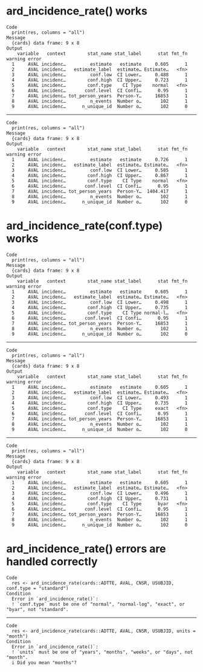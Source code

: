 # ard_incidence_rate() works

    Code
      print(res, columns = "all")
    Message
      {cards} data frame: 9 x 8
    Output
        variable   context        stat_name stat_label      stat fmt_fn warning error
      1     AVAL incidenc…         estimate   estimate     0.605      1              
      2     AVAL incidenc…   estimate_label  estimate… Estimate…   <fn>              
      3     AVAL incidenc…         conf.low  CI Lower…     0.488      1              
      4     AVAL incidenc…        conf.high  CI Upper…     0.723      1              
      5     AVAL incidenc…        conf.type    CI Type    normal   <fn>              
      6     AVAL incidenc…       conf.level  CI Confi…      0.95      1              
      7     AVAL incidenc… tot_person_years  Person-Y…     16853      1              
      8     AVAL incidenc…         n_events  Number o…       102      1              
      9     AVAL incidenc…      n_unique_id  Number o…       102      0              

---

    Code
      print(res, columns = "all")
    Message
      {cards} data frame: 9 x 8
    Output
        variable   context        stat_name stat_label      stat fmt_fn warning error
      1     AVAL incidenc…         estimate   estimate     0.726      1              
      2     AVAL incidenc…   estimate_label  estimate… Estimate…   <fn>              
      3     AVAL incidenc…         conf.low  CI Lower…     0.585      1              
      4     AVAL incidenc…        conf.high  CI Upper…     0.867      1              
      5     AVAL incidenc…        conf.type    CI Type    normal   <fn>              
      6     AVAL incidenc…       conf.level  CI Confi…      0.95      1              
      7     AVAL incidenc… tot_person_years  Person-Y…  1404.417      1              
      8     AVAL incidenc…         n_events  Number o…       102      1              
      9     AVAL incidenc…      n_unique_id  Number o…       102      0              

# ard_incidence_rate(conf.type) works

    Code
      print(res, columns = "all")
    Message
      {cards} data frame: 9 x 8
    Output
        variable   context        stat_name stat_label      stat fmt_fn warning error
      1     AVAL incidenc…         estimate   estimate     0.605      1              
      2     AVAL incidenc…   estimate_label  estimate… Estimate…   <fn>              
      3     AVAL incidenc…         conf.low  CI Lower…     0.498      1              
      4     AVAL incidenc…        conf.high  CI Upper…     0.735      1              
      5     AVAL incidenc…        conf.type    CI Type normal-l…   <fn>              
      6     AVAL incidenc…       conf.level  CI Confi…      0.95      1              
      7     AVAL incidenc… tot_person_years  Person-Y…     16853      1              
      8     AVAL incidenc…         n_events  Number o…       102      1              
      9     AVAL incidenc…      n_unique_id  Number o…       102      0              

---

    Code
      print(res, columns = "all")
    Message
      {cards} data frame: 9 x 8
    Output
        variable   context        stat_name stat_label      stat fmt_fn warning error
      1     AVAL incidenc…         estimate   estimate     0.605      1              
      2     AVAL incidenc…   estimate_label  estimate… Estimate…   <fn>              
      3     AVAL incidenc…         conf.low  CI Lower…     0.493      1              
      4     AVAL incidenc…        conf.high  CI Upper…     0.735      1              
      5     AVAL incidenc…        conf.type    CI Type     exact   <fn>              
      6     AVAL incidenc…       conf.level  CI Confi…      0.95      1              
      7     AVAL incidenc… tot_person_years  Person-Y…     16853      1              
      8     AVAL incidenc…         n_events  Number o…       102      1              
      9     AVAL incidenc…      n_unique_id  Number o…       102      0              

---

    Code
      print(res, columns = "all")
    Message
      {cards} data frame: 9 x 8
    Output
        variable   context        stat_name stat_label      stat fmt_fn warning error
      1     AVAL incidenc…         estimate   estimate     0.605      1              
      2     AVAL incidenc…   estimate_label  estimate… Estimate…   <fn>              
      3     AVAL incidenc…         conf.low  CI Lower…     0.496      1              
      4     AVAL incidenc…        conf.high  CI Upper…     0.731      1              
      5     AVAL incidenc…        conf.type    CI Type      byar   <fn>              
      6     AVAL incidenc…       conf.level  CI Confi…      0.95      1              
      7     AVAL incidenc… tot_person_years  Person-Y…     16853      1              
      8     AVAL incidenc…         n_events  Number o…       102      1              
      9     AVAL incidenc…      n_unique_id  Number o…       102      0              

# ard_incidence_rate() errors are handled correctly

    Code
      res <- ard_incidence_rate(cards::ADTTE, AVAL, CNSR, USUBJID, conf.type = "standard")
    Condition
      Error in `ard_incidence_rate()`:
      ! `conf.type` must be one of "normal", "normal-log", "exact", or "byar", not "standard".

---

    Code
      res <- ard_incidence_rate(cards::ADTTE, AVAL, CNSR, USUBJID, units = "month")
    Condition
      Error in `ard_incidence_rate()`:
      ! `units` must be one of "years", "months", "weeks", or "days", not "month".
      i Did you mean "months"?

